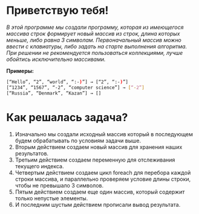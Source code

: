# Приветствую тебя!

*В этой программе мы создали программу, которая из имеющегося массива строк формирует новый массив из строк, длина которых меньше, либо равна 3 символам. Первоначальный массив можно ввести с клавиатуры, либо задать на старте выполнения алгоритма. При решении не рекомендуется пользоваться коллекциями, лучше обойтись исключительно массивами.*

**Примеры:**
```sh
[“Hello”, “2”, “world”, “:-)”] → [“2”, “:-)”]
[“1234”, “1567”, “-2”, “computer science”] → [“-2”]
[“Russia”, “Denmark”, “Kazan”] → []
```

# Как решалась задача?

1. Изначально мы создали исходный массив который в последующем будем обрабатывать по условиям задачи выше.
2. Вторым действием создаем новый массив для хранения наших результатов.
3. Третьим действием создаем переменную для отслеживания текущего индекса.
4. Четвертым действием создаем цикл foreach для перебора каждой строки массива, и параллельно проверяем условие длины строки, чтобы не превышало 3 символов.
5. Пятым действием создаем еще один массив, который содержит только непустые элементы.
6. И последним шустым действием прописали вывод результата.
